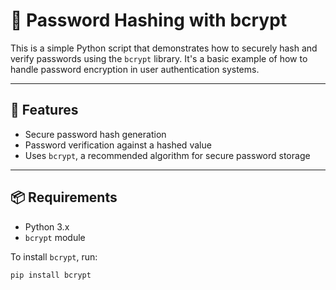 # 🔐 Password Hashing with bcrypt

This is a simple Python script that demonstrates how to securely hash and verify passwords using the `bcrypt` library. It's a basic example of how to handle password encryption in user authentication systems.

---

## 🚀 Features

- Secure password hash generation
- Password verification against a hashed value
- Uses `bcrypt`, a recommended algorithm for secure password storage

---

## 📦 Requirements

- Python 3.x
- `bcrypt` module

To install `bcrypt`, run:

```bash
pip install bcrypt
